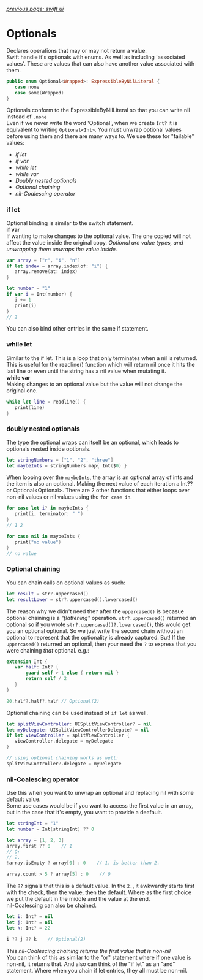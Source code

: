 *[previous page: swift ui](https://github.com/RinniSwift/Computer-Science-with-iOS/blob/main/swiftUI.md)*

# Optionals

Declares operations that may or may not return a value.\
Swift handle it's optionals with enums. As well as including 'associated values'. These are values that can also have another value associated with them.

```Swift
public enum Optional<Wrapped>: ExpressibleByNilLiteral {
   case none
   case some(Wrapped)
}
```

Optionals conform to the ExpressibleByNilLiteral so that you can write nil instead of ```.none```\
Even if we never write the word 'Optional', when we create     ```Int?``` it is equivalent to writing ```Optional<Int>```. You must unwrap optional values before using them and there are many ways to. We use these for "failable" values:

- *if let*
- *if var*
- *while let*
- *while var*
- *Doubly nested optionals*
- *Optional chaining*
- *nil-Coalescing operator*

### if let
Optional binding is similar to the switch statement.\
**if var**\
If wanting to make changes to the optional value. The one copied will not affect the value inside the original copy. *Optional are value types, and unwrapping them unwraps the value inside.*

```swift
var array = ["r", "i", "n"]
if let index = array.index(of: "i") {
   array.remove(at: index)
}

let number = "1"
if var i = Int(number) {
   i += 1
   print(i)
}
// 2
```
You can also bind other entries in the same if statement.

### while let
Similar to the if let. This is a loop that only terminates when a nil is returned. This is useful for the readline() function which will return nil once it hits the last line or even until the string has a nil value when mutating it.\
**while var**\
Making changes to an optional value but the value will not change the original one.

```swift
while let line = readline() {
   print(line)
}
```

### doubly nested optionals
The type the optional wraps can itself be an optional, which leads to optionals nested inside optionals. 

```swift
let stringNumbers = ["1", "2", "three"]
let maybeInts = stringNumbers.map{ Int($0) }
```
When looping over the ```maybeInts```, the array is an optional array of ints and the item is also an optional. Making the next value of each iteration a Int?? or Optional<Optional<Int>>. There are 2 other functions that either loops over non-nil values or nil values using the ```for case in```.

```swift
for case let i? in maybeInts {
   print(i, terminator: " ")
}
// 1 2

for case nil in maybeInts {
   print("no value")
}
// no value
```

### Optional chaining
You can chain calls on optional values as such:

```swift
let result = str?.uppercased()
let resultLower = str?.uppercased().lowercased()
```
The reason why we didn't need the```?``` after the ```uppercased()``` is becasue optional chaining is a *"flattening"* operation. ```str?.uppercased()``` returned an optional so if you wrote ```str?.uppercased()?.lowercased()```, this would get you an optional optional. So we just write the second chain without an optional to represent that the optionality is already captured. But! If the ```uppercased()``` returned an optional, then your need the ```?``` to express that you were chaining *that* optional. e.g.:

```swift
extension Int {
   var half: Int? {
       guard self > 1 else { return nil }
       return self / 2
   }
}

20.half?.half?.half // Optional(2)
```
Optional chaining can be used instead of ```if let``` as well.

```swift
let splitViewController: UISplitViewController? = nil
let myDelegate: UISplitViewControllerDelegate? = nil
if let viewController = splitViewController {
   viewController.delegate = myDelegate
}

// using optional chaining works as well:
splitViewController?.delegate = myDelegate
```

### nil-Coalescing operator
Use this when you want to unwrap an optional and replacing nil with some default value.\
Some use cases would be if you want to access the first value in an array, but in the case that it's empty, you want to provide a deafault.

```swift
let stringInt = "1"
let number = Int(stringInt) ?? 0

let array = [1, 2, 3]
array.first ?? 0    // 1
// Or
// 2.
!array.isEmpty ? array[0] : 0    // 1. is better than 2.

array.count > 5 ? array[5] : 0    // 0
```
The ```??``` signals that this is a default value. In the ```2.```, it awkwardly starts first with the check, then the value, then the default. Where as the first choice we put the default in the middle and the value at the end.\
nil-Coalescing can also be chained.

```swift
let i: Int? = nil
let j: Int? = nil
let k: Int? = 22

i ?? j ?? k    // Optional(2)
```
This *nil-Coalescing chaining returns the first value that is non-nil*\
You can think of this as similar to the "or" statement where if one value is non-nil, it returns that. And also can think of the "if let" as an "and" statement. Where when you chain if let entries, they all must be non-nil.
